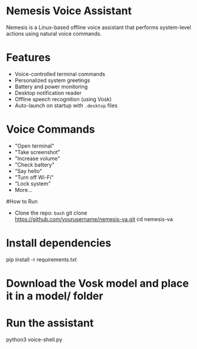 # Nemesis Voice Assistant 

Nemesis is a Linux-based offline voice assistant that performs system-level actions using natural voice commands.

# Features

- Voice-controlled terminal commands
- Personalized system greetings
- Battery and power monitoring
- Desktop notification reader
- Offline speech recognition (using Vosk)
- Auto-launch on startup with `.desktop` files

# Voice Commands

- "Open terminal"
- "Take screenshot"
- "Increase volume"
- "Check battery"
- "Say hello"
- "Turn off Wi-Fi"
- "Lock system"
- More...

#How to Run

* Clone the repo:
```bash```
git clone https://github.com/yourusername/nemesis-va.git
cd nemesis-va

# Install dependencies
pip install -r requirements.txt

# Download the Vosk model and place it in a model/ folder

# Run the assistant
python3 voice-shell.py
 
